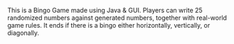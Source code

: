 This is a Bingo Game made using Java & GUI.
Players can write 25 randomized numbers against generated numbers, together with real-world game rules.
It ends if there is a bingo either horizontally, vertically, or diagonally.
